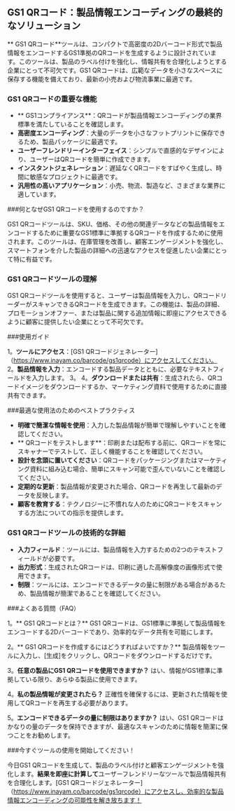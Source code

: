 ## GS1 QRコード：製品情報エンコーディングの最終的なソリューション

** GS1 QRコード**ツールは、コンパクトで高密度の2Dバーコード形式で製品情報をエンコードするGS1準拠のQRコードを生成するように設計されています。このツールは、製品のラベル付けを強化し、情報共有を合理化しようとする企業にとって不可欠です。GS1 QRコードは、広範なデータを小さなスペースに保存する機能を備えており、最新の小売および物流事業に最適です。

### GS1 QRコードの重要な機能

-  ** GS1コンプライアンス**：QRコードが製品情報エンコーディングの業界標準を満たしていることを確認します。
-  **高密度エンコーディング**：大量のデータを小さなフットプリントに保存できるため、製品パッケージに最適です。
-  **ユーザーフレンドリーインターフェイス**：シンプルで直感的なデザインにより、ユーザーはQRコードを簡単に作成できます。
-  **インスタントジェネレーション**：遅延なくQRコードをすばやく生成し、時間に敏感なプロジェクトに最適です。
-  **汎用性の高いアプリケーション**：小売、物流、製造など、さまざまな業界に適しています。

###何となぜGS1 QRコードを使用するのですか？

GS1 QRコードツールは、SKU、価格、その他の関連データなどの製品情報をエンコードするために重要なGS1標準に準拠するQRコードを作成するために使用されます。このツールは、在庫管理を改善し、顧客エンゲージメントを強化し、スマートフォンを介した製品の詳細への迅速なアクセスを促進したい企業にとって特に有益です。

### GS1 QRコードツールの理解

GS1 QRコードツールを使用すると、ユーザーは製品情報を入力し、QRコードリーダーがスキャンできるQRコードを生成できます。この機能は、製品の詳細、プロモーションオファー、または製品に関する追加情報に即座にアクセスできるように顧客に提供したい企業にとって不可欠です。

###使用ガイド

1。**ツールにアクセス**：[GS1 QRコードジェネレーター]（https://www.inayam.co/barcode/gs1qrcode）にアクセスしてください。
2。**製品情報を入力**：エンコードする製品データとともに、必要なテキストフィールドを入力します。
3。
4。**ダウンロードまたは共有**：生成されたら、QRコードイメージをダウンロードするか、マーケティング資料で使用するために直接共有できます。

###最適な使用法のためのベストプラクティス

-  **明確で簡潔な情報を使用**：入力した製品情報が簡単で理解しやすいことを確認してください。
-  ** QRコードをテストします**：印刷または配布する前に、QRコードを常にスキャナーでテストして、正しく機能することを確認してください。
-  **設計を念頭に置いてください**：QRコードをパッケージングまたはマーケティング資料に組み込む場合、簡単にスキャン可能で歪んでいないことを確認してください。
-  **定期的な更新**：製品情報が変更された場合、QRコードを再生して最新のデータを反映します。
-  **顧客を教育する**：テクノロジーに不慣れな人のためにQRコードをスキャンする方法についての指示を提供します。

### GS1 QRコードツールの技術的な詳細

-  **入力フィールド**：ツールには、製品情報を入力するための2つのテキストフィールドが必要です。
-  **出力形式**：生成されたQRコードは、印刷に適した高解像度の画像形式で使用できます。
-  **制限**：ツールには、エンコードできるデータの量に制限がある場合があるため、製品情報が簡潔であることを確認してください。

###よくある質問（FAQ）

1。** GS1 QRコードとは？**
GS1 QRコードは、GS1標準に準拠して製品情報をエンコードする2Dバーコードであり、効率的なデータ共有を可能にします。

2。** GS1 QRコードを作成するにはどうすればよいですか？**
製品情報をツールに入力し、[生成]をクリックし、QRコードをダウンロードするだけです。

3。**任意の製品にGS1 QRコードを使用できますか？**
はい、情報がGS1標準に準拠している限り、あらゆる製品に使用できます。

4。**私の製品情報が変更されたら？**
正確性を確保するには、更新された情報を使用してQRコードを再生する必要があります。

5。**エンコードできるデータの量に制限はありますか？**
はい、GS1 QRコードはかなりの量のデータを保持できますが、最適なスキャンのために情報を簡潔に保つことをお勧めします。

###今すぐツールの使用を開始してください！

今日GS1 QRコードを生成して、製品のラベル付けと顧客エンゲージメントを強化します。**結果を即座に計算して**ユーザーフレンドリーなツールで製品情報共有を合理化します。[GS1 QRコードジェネレーター]（https://www.inayam.co/barcode/gs1qrcode）にアクセスし、効率的な製品情報エンコーディングの可能性を解き放ちます！